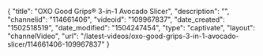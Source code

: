 {
    "title": "OXO Good Grips&reg; 3-in-1 Avocado Slicer",
    "description": "",
    "channelid": "114661406",
    "videoid": "109967837",
    "date_created": "1502518519",
    "date_modified": "1504247454",
    "type": "captivate",
    "layout": "channelVideo",
    "url": "\/latest-videos\/oxo-good-grips-3-in-1-avocado-slicer\/114661406-109967837"
}